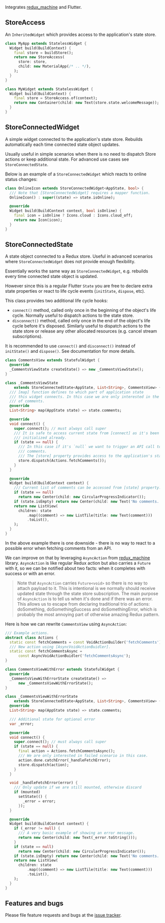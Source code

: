 Integrates [redux_machine][] and Flutter.

## StoreAccess

An `InheritedWidget` which provides access to the application's state store.

```dart
class MyApp extends StatelessWidget {
  Widget build(BuildContext) {
    final store = buildStore();
    return new StoreAccess(
      store: store,
      child: new MaterialApp(/* .. */),
    );
  }
}

class MyWidget extends StatelessWidget {
  Widget build(BuildContext) {
    final store = StoreAccess.of(context);
    return new Container(child: new Text(store.state.welcomeMessage));
  }
}
```

## StoreConnectedWidget

A simple widget connected to the application's state store. Rebuilds
automatically each time connected state object updates.

Usually useful in simple scenarios when there is no need to dispatch Store
actions or keep additional state. For advanced use cases see
`StoreConnectedState`.

Below is an example of a `StoreConnectedWidget` which reacts to online status
changes:

```dart
class OnlineIcon extends StoreConnectedWidget<AppState, bool> {
  /// Note that [StoreConnectedWidget] requires a mapper function.
  OnlineIcon() : super((state) => state.isOnline);

  @override
  Widget build(BuildContext context, bool isOnline) {
    final icon = isOnline ? Icons.cloud : Icons.cloud_off;
    return new Icon(icon);
  }
}
```

## StoreConnectedState

A state object connected to a Redux store. Useful in advanced scenarios where
`StoreConnectedWidget` does not provide enough flexibility.

Essentially works the same way as `StoreConnectedWidget`, e.g. rebuilds every
time connected state object is updated.

However since this is a regular Flutter `State` you are free to declare
extra state properties or react to life cycle events (`initState`, `dispose`, etc).

This class provides two additional life cycle hooks:

* `connect()` method, called only once in the beginning of the object's life
  cycle. Normally useful to dispatch actions to the state store.
* `disconnect()` method, called only once in the end of the object's life cycle
  before it's disposed. Similarly useful to dispatch actions to the state store
  or release any other allocated resources (e.g. cancel stream subscriptions).

It is recommended to use `connect()` and `disconnect()` instead of `initState()`
and `dispose()`. See documentation for more details.

```dart
class CommentsView extends StatefulWidget {
  @override
  _CommentsViewState createState() => new _CommentsViewState();
}

class _CommentsViewState
    extends StoreConnectedState<AppState, List<String>, CommentsView> {
  /// [map] function defines to which part of application state
  /// this widget connects. In this case we are only interested in the list
  /// of comments.
  @override
  List<String> map(AppState state) => state.comments;

  @override
  void connect() {
    super.connect(); // must always call super
    /// It is safe to access current state from [connect] as it's been
    /// initialized already.
    if (state == null) {
      /// In this case if it's `null` we want to trigger an API call to fetch
      /// comments.
      /// The [store] property provides access to the application's state Store.
      store.dispatch(Actions.fetchComments());
    }
  }

  @override
  Widget build(BuildContext context) {
    /// Current list of comments can be accessed from [state] property.
    if (state == null)
      return new Center(child: new CircularProgressIndicator());
    if (state.isEmpty) return new Center(child: new Text('No comments.'));
    return new ListView(
      children: state
          .map((comment) => new ListTile(title: new Text(comment)))
          .toList(),
    );
  }
}
```

In the above example there is one downside - there is no way to react to a
possible error when fetching comments from an API.

We can improve on that by leveraging `AsyncAction` from [redux_machine][]
library. `AsyncAction` is like regular Redux action but also carries a `Future`
with it, so we can be notified about two facts: when it completes with success
or with an error.

> Note that `AsyncAction` carries `Future<void>` so there is no way to attach
> payload to it. This is intentional is we normally should receive updated
> state through the state store subscription. The main purpose of `AsyncAction`
> is to tell us when it's done and if there was an error.
> This allows us to escape from declaring traditional trio of actions:
> doSomething, doSomethingSuccess and doSomethingError, which is probably the
> most annoying part of otherwise amazing Redux pattern.

Here is how we can rewrite `CommentsView` using `AsyncAction`:

```dart
/// Example actions.
abstract class Actions {
  static const fetchComments = const VoidActionBuilder('fetchComments');
  /// New action using [AsyncVoidActionBuidler].
  static const fetchCommentsAsync =
      const AsyncVoidActionBuidler('fetchCommentsAsync');
}

class CommentsViewWithError extends StatefulWidget {
  @override
  _CommentsViewWithErrorState createState() =>
      new _CommentsViewWithErrorState();
}

class _CommentsViewWithErrorState
    extends StoreConnectedState<AppState, List<String>, CommentsView> {
  @override
  List<String> map(AppState state) => state.comments;

  /// Additional state for optional error
  var _error;

  @override
  void connect() {
    super.connect(); // must always call super
    if (state == null) {
      final action = Actions.fetchCommentsAsync();
      /// We are only interested in failed scenario in this case.
      action.done.catchError(_handleFetchError);
      store.dispatch(action);
    }
  }

  void _handleFetchError(error) {
    /// Only update if we are still mounted, otherwise discard
    if (mounted)
      setState(() {
        _error = error;
      });
  }

  @override
  Widget build(BuildContext context) {
    if (_error != null) {
      /// A very basic example of showing an error message.
      return new Center(child: new Text(_error.toString()));
    }
    if (state == null)
      return new Center(child: new CircularProgressIndicator());
    if (state.isEmpty) return new Center(child: new Text('No comments.'));
    return new ListView(
      children: state
          .map((comment) => new ListTile(title: new Text(comment)))
          .toList(),
    );
  }
}
```

## Features and bugs

Please file feature requests and bugs at the [issue tracker][tracker].

[redux_machine]: https://github.com/pulyaevskiy/redux-machine
[tracker]: https://github.com/pulyaevskiy/flutter-redux-machine/issues
